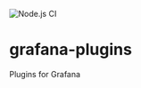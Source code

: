 ![Node.js CI](https://github.com/d4rth-v4d3r/grafana-plugins/workflows/Node.js%20CI/badge.svg)

# grafana-plugins
Plugins for Grafana
